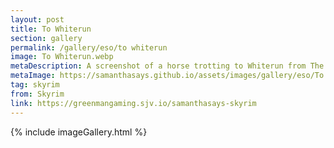```yaml
---
layout: post
title: To Whiterun
section: gallery
permalink: /gallery/eso/to whiterun
image: To Whiterun.webp
metaDescription: A screenshot of a horse trotting to Whiterun from The Elder Scrolls V&#58; Skyrim, taken by Samantha Says.
metaImage: https://samanthasays.github.io/assets/images/gallery/eso/To Whiterun.webp
tag: skyrim
from: Skyrim
link: https://greenmangaming.sjv.io/samanthasays-skyrim
---
```

{% include imageGallery.html %}